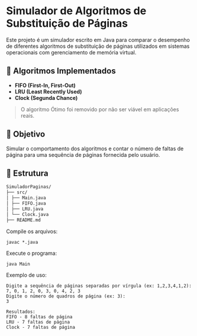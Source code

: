 # Simulador de Algoritmos de Substituição de Páginas

Este projeto é um simulador escrito em Java para comparar o desempenho de diferentes algoritmos de substituição de páginas utilizados em sistemas operacionais com gerenciamento de memória virtual.

## 📌 Algoritmos Implementados

- **FIFO (First-In, First-Out)**
- **LRU (Least Recently Used)**
- **Clock (Segunda Chance)**

> O algoritmo Ótimo foi removido por não ser viável em aplicações reais.

## 🎯 Objetivo

Simular o comportamento dos algoritmos e contar o número de faltas de página para uma sequência de páginas fornecida pelo usuário.

## 🧩 Estrutura
```bash
SimuladorPaginas/
├── src/
│ ├── Main.java
│ ├── FIFO.java
│ ├── LRU.java
│ └── Clock.java
├── README.md
```

Compile os arquivos:
```
javac *.java
```

Execute o programa:
```
java Main
```
Exemplo de uso:
```
Digite a sequência de páginas separadas por vírgula (ex: 1,2,3,4,1,2):
7, 0, 1, 2, 0, 3, 0, 4, 2, 3
Digite o número de quadros de página (ex: 3):
3

Resultados:
FIFO - 8 faltas de página
LRU - 7 faltas de página
Clock - 7 faltas de página
```
